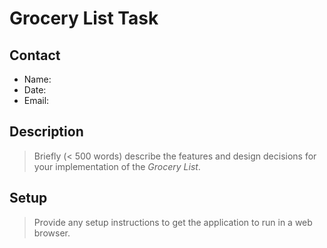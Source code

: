 # Grocery List Task

## Contact
- Name:
- Date:
- Email:

## Description
> Briefly (< 500 words) describe the features and design decisions for your implementation of the *Grocery List*.

## Setup
> Provide any setup instructions to get the application to run in a web browser.
